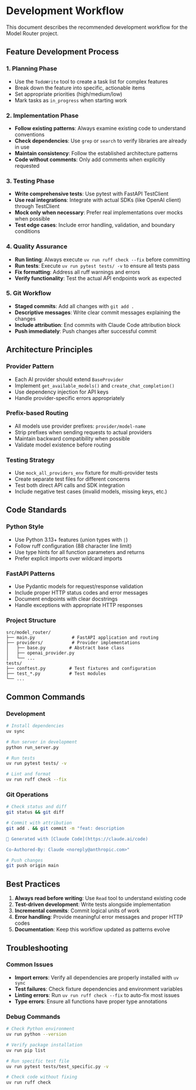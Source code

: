 # Development Workflow

This document describes the recommended development workflow for the Model Router project.

## Feature Development Process

### 1. Planning Phase
- Use the `TodoWrite` tool to create a task list for complex features
- Break down the feature into specific, actionable items
- Set appropriate priorities (high/medium/low)
- Mark tasks as `in_progress` when starting work

### 2. Implementation Phase
- **Follow existing patterns**: Always examine existing code to understand conventions
- **Check dependencies**: Use `grep` or `search` to verify libraries are already in use
- **Maintain consistency**: Follow the established architecture patterns
- **Code without comments**: Only add comments when explicitly requested

### 3. Testing Phase
- **Write comprehensive tests**: Use pytest with FastAPI TestClient
- **Use real integrations**: Integrate with actual SDKs (like OpenAI client) through TestClient
- **Mock only when necessary**: Prefer real implementations over mocks when possible
- **Test edge cases**: Include error handling, validation, and boundary conditions

### 4. Quality Assurance
- **Run linting**: Always execute `uv run ruff check --fix` before committing
- **Run tests**: Execute `uv run pytest tests/ -v` to ensure all tests pass
- **Fix formatting**: Address all ruff warnings and errors
- **Verify functionality**: Test the actual API endpoints work as expected

### 5. Git Workflow
- **Staged commits**: Add all changes with `git add .`
- **Descriptive messages**: Write clear commit messages explaining the changes
- **Include attribution**: End commits with Claude Code attribution block
- **Push immediately**: Push changes after successful commit

## Architecture Principles

### Provider Pattern
- Each AI provider should extend `BaseProvider`
- Implement `get_available_models()` and `create_chat_completion()`
- Use dependency injection for API keys
- Handle provider-specific errors appropriately

### Prefix-based Routing
- All models use provider prefixes: `provider/model-name`
- Strip prefixes when sending requests to actual providers
- Maintain backward compatibility when possible
- Validate model existence before routing

### Testing Strategy
- Use `mock_all_providers_env` fixture for multi-provider tests
- Create separate test files for different concerns
- Test both direct API calls and SDK integration
- Include negative test cases (invalid models, missing keys, etc.)

## Code Standards

### Python Style
- Use Python 3.13+ features (union types with `|`)
- Follow ruff configuration (88 character line limit)
- Use type hints for all function parameters and returns
- Prefer explicit imports over wildcard imports

### FastAPI Patterns
- Use Pydantic models for request/response validation
- Include proper HTTP status codes and error messages
- Document endpoints with clear docstrings
- Handle exceptions with appropriate HTTP responses

### Project Structure
```
src/model_router/
├── main.py              # FastAPI application and routing
├── providers/           # Provider implementations
│   ├── base.py         # Abstract base class
│   ├── openai_provider.py
│   └── ...
tests/
├── conftest.py         # Test fixtures and configuration
├── test_*.py           # Test modules
└── ...
```

## Common Commands

### Development
```bash
# Install dependencies
uv sync

# Run server in development
python run_server.py

# Run tests
uv run pytest tests/ -v

# Lint and format
uv run ruff check --fix
```

### Git Operations
```bash
# Check status and diff
git status && git diff

# Commit with attribution
git add . && git commit -m "feat: description

🤖 Generated with [Claude Code](https://claude.ai/code)

Co-Authored-By: Claude <noreply@anthropic.com>"

# Push changes
git push origin main
```

## Best Practices

1. **Always read before writing**: Use `Read` tool to understand existing code
2. **Test-driven development**: Write tests alongside implementation
3. **Incremental commits**: Commit logical units of work
4. **Error handling**: Provide meaningful error messages and proper HTTP codes
5. **Documentation**: Keep this workflow updated as patterns evolve

## Troubleshooting

### Common Issues
- **Import errors**: Verify all dependencies are properly installed with `uv sync`
- **Test failures**: Check fixture dependencies and environment variables
- **Linting errors**: Run `uv run ruff check --fix` to auto-fix most issues
- **Type errors**: Ensure all functions have proper type annotations

### Debug Commands
```bash
# Check Python environment
uv run python --version

# Verify package installation
uv run pip list

# Run specific test file
uv run pytest tests/test_specific.py -v

# Check code without fixing
uv run ruff check
```